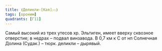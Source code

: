 ```yaml
---
title: ⦗Деликли-[Кая]⒯⦘
tags: [ороним]
quadrants: [Г11]
---
```


Самый высокий из трех утесов хр. Эльтиген, имеет вверху сквозное отверстие; в
недрах – подвал винзавода. В 0,7 км к С от нп Солнечная Долина (Судак.) – тюрк.
деликли – дырявый.
